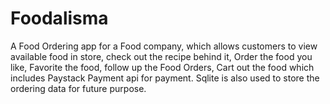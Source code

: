 # Foodalisma
A Food Ordering app for a Food company, which allows customers to view available food in store, check out the recipe behind it, Order the food you like, Favorite the food, follow up the Food Orders, Cart out the food which includes Paystack Payment api for payment. Sqlite is also used to store the ordering data for future purpose.  
